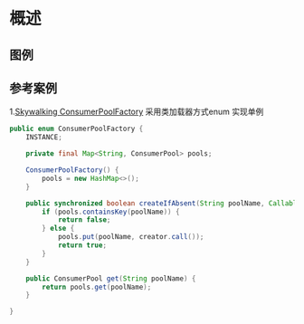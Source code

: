 # 概述

## 图例

## 参考案例

1.[Skywalking ConsumerPoolFactory](https://github.com/apache/skywalking/blob/master/apm-commons/apm-datacarrier/src/main/java/org/apache/skywalking/apm/commons/datacarrier/consumer/ConsumerPoolFactory.java) 采用类加载器方式enum 实现单例

```java
public enum ConsumerPoolFactory {
    INSTANCE;

    private final Map<String, ConsumerPool> pools;

    ConsumerPoolFactory() {
        pools = new HashMap<>();
    }

    public synchronized boolean createIfAbsent(String poolName, Callable<ConsumerPool> creator) throws Exception {
        if (pools.containsKey(poolName)) {
            return false;
        } else {
            pools.put(poolName, creator.call());
            return true;
        }
    }

    public ConsumerPool get(String poolName) {
        return pools.get(poolName);
    }

}
```



